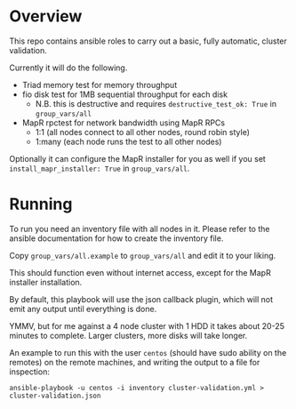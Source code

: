 # Overview

This repo contains ansible roles to carry out a basic, fully automatic, cluster validation.

Currently it will do the following.

* Triad memory test for memory throughput
* fio disk test for 1MB sequential throughput for each disk
	* N.B. this is destructive and requires `destructive_test_ok: True` in `group_vars/all`
* MapR rpctest for network bandwidth using MapR RPCs
	* 1:1 (all nodes connect to all other nodes, round robin style)
	* 1:many (each node runs the test to all other nodes)

Optionally it can configure the MapR installer for you as well if you set
`install_mapr_installer: True` in `group_vars/all`.

# Running

To run you need an inventory file with all nodes in it. Please refer to the ansible documentation for how to create the inventory file.

Copy `group_vars/all.example` to `group_vars/all` and edit it to your liking.

This should function even without internet access, except for the MapR installer installation.

By default, this playbook will use the json callback plugin, which will not emit any output until everything is done.

YMMV, but for me against a 4 node cluster with 1 HDD it takes about 20-25 minutes to complete. Larger clusters, more
disks will take longer.

An example to run this with the user `centos` (should have sudo ability on the remotes) on the remote machines, and
writing the output to a file for inspection:

```
ansible-playbook -u centos -i inventory cluster-validation.yml > cluster-validation.json
```

